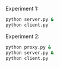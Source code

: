 
Experiment 1:
```bash
python server.py &
python client.py
```

Experiment 2:
```bash
python proxy.py &
python server.py &
python client.py
```

